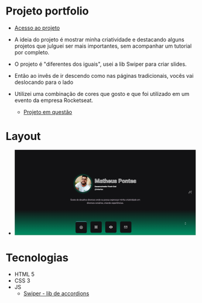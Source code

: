 # Projeto portfolio
- [Acesso ao projeto](https://matheuspontes.vercel.app/)

- A ideia do projeto é mostrar minha criatividade e destacando alguns projetos que julguei ser mais importantes, sem acompanhar um tutorial por completo.
- O projeto é "diferentes dos iguais", usei a lib Swiper para criar slides. 
- Então ao invês de ir descendo como nas páginas tradicionais, vocês vai deslocando para o lado 
- Utilizei uma combinação de cores que gosto e que foi utilizado em um evento da empresa Rocketseat.
    - [Projeto em questão](https://github.com/Matheus-Pontes/IgniteLab-02)

# Layout 
- ![Imagem inicial ao entrar no meu site](capa-site.png)

# Tecnologias
- HTML 5
- CSS 3
- JS
    - [Swiper - lib de accordions](https://swiperjs.com/)